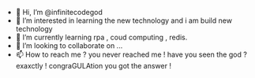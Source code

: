 - 👋 Hi, I’m @infinitecodegod
- 👀 I’m interested in learning the new technology and i am build new technology
- 🌱 I’m currently learning rpa , coud computing , redis.
- 💞️ I’m looking to collaborate on ...
- 📫 How to reach me ? you never reached me ! have you seen the god ? exaxctly ! congraGULAtion you got the answer ! 

<!---
infinitecodegod/infinitecodegod is a ✨ special ✨ repository because its `README.md` (this file) appears on your GitHub profile.
You can click the Preview link to take a look at your changes.
--->
